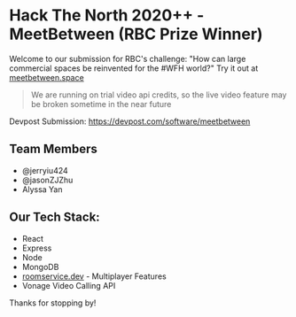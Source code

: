 # Hack The North 2020++ - MeetBetween (RBC Prize Winner)
Welcome to our submission for RBC's challenge: "How can large commercial spaces be reinvented for the #WFH world?"
Try it out at [meetbetween.space](https://meetbetween.space)
> We are running on trial video api credits, so the live video feature may be broken sometime in the near future

Devpost Submission: https://devpost.com/software/meetbetween

## Team Members
- @jerryiu424
- @jasonZJZhu
- Alyssa Yan

## Our Tech Stack:
- React
- Express
- Node
- MongoDB
- [roomservice.dev](roomservice.dev) - Multiplayer Features
- Vonage Video Calling API

Thanks for stopping by!
